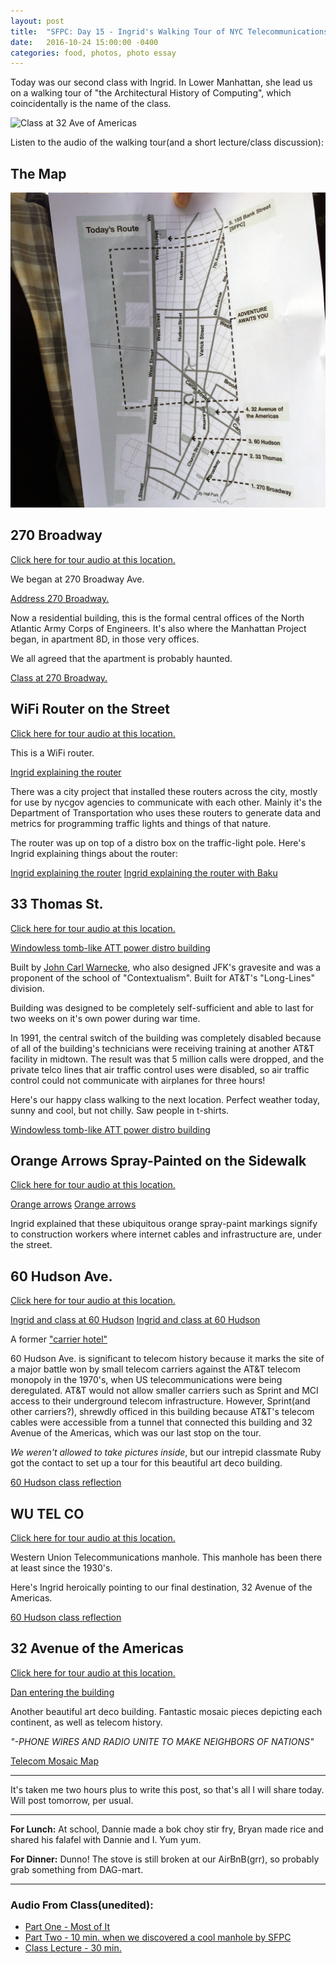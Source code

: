 ```yaml
---
layout: post
title:  "SFPC: Day 15 - Ingrid's Walking Tour of NYC Telecommunications History"
date:   2016-10-24 15:00:00 -0400
categories: food, photos, photo essay
---
```


Today was our second class with Ingrid. In Lower Manhattan, she lead us on a walking tour of "the Architectural History of Computing", which coincidentally is the name of the class.

![Class at 32 Ave of Americas](/images/IMG_4792.jpg)

Listen to the audio of the walking tour(and a short lecture/class discussion):

<h2>The Map</h2>

![The Map](/images/IMG_4685.jpg)

<h2>270 Broadway</h2>

[Click here for tour audio at this location.](https://www.dropbox.com/s/lms9kx9m9rp7t12/1%20-%20270%20Broadway.wav?dl=0)

We began at 270 Broadway Ave.

[Address 270 Broadway.](/images/IMG_4689.jpg)

Now a residential building, this is the formal central offices of the North Atlantic Army Corps of Engineers. It's also where the Manhattan Project began, in apartment 8D, in those very offices.

We all agreed that the apartment is probably haunted.

[Class at 270 Broadway.](/images/IMG_4687.jpg)

<h2>WiFi Router on the Street</h2>

[Click here for tour audio at this location.](https://www.dropbox.com/s/h4aifxu3yupk5tm/2%20-%20Wifi%20router%20on%20the%20street.wav?dl=0)

This is a WiFi router.

[Ingrid explaining the router](/images/IMG_4695.jpg)

There was a city project that installed these routers across the city, mostly for use by nycgov agencies to communicate with each other. Mainly it's the Department of Transportation who uses these routers to generate data and metrics for programming traffic lights and things of that nature.

The router was up on top of a distro box on the traffic-light pole. Here's Ingrid explaining things about the router:

[Ingrid explaining the router](/images/IMG_4695.jpg)
[Ingrid explaining the router with Baku](/images/IMG_4700.jpg)

<h2>33 Thomas St.</h2>

[Click here for tour audio at this location.](https://www.dropbox.com/s/2zf6rrvlx7qfpv7/3%20-%2033%20Thomas%20St-.wav?dl=0)

[Windowless tomb-like ATT power distro building](/images/IMG_4716.jpg)

Built by [John Carl Warnecke](https://en.wikipedia.org/wiki/John_Carl_Warnecke), who also designed JFK's gravesite and was a proponent of the school of "Contextualism". Built for AT&T's "Long-Lines" division.

Building was designed to be completely self-sufficient and able to last for two weeks on it's own power during war time.

In 1991, the central switch of the building was completely disabled because of all of the building's technicians were receiving training at another AT&T facility in midtown. The result was that 5 million calls were dropped, and the private telco lines that air traffic control uses were disabled, so air traffic control could not communicate with airplanes for three hours!

Here's our happy class walking to the next location. Perfect weather today, sunny and cool, but not chilly. Saw people in t-shirts.

[Windowless tomb-like ATT power distro building](/images/IMG_4730.jpg)

<h2>Orange Arrows Spray-Painted on the Sidewalk</h2>

[Click here for tour audio at this location.](https://www.dropbox.com/s/xhduv6pt6i3vbhn/4%20-%20Orange%20Lines.wav?dl=0)

[Orange arrows](/images/IMG_4732.jpg)
[Orange arrows](/images/IMG_4735.jpg)

Ingrid explained that these ubiquitous orange spray-paint markings signify to construction workers where internet cables and infrastructure are, under the street.

<h2>60 Hudson Ave.</h2>

[Click here for tour audio at this location.](https://www.dropbox.com/s/z9i0zb1prmdrhhx/5%20-%2060%20Hudson%20Ave-.wav?dl=0)

[Ingrid and class at 60 Hudson](/images/IMG_4746.jpg)
[Ingrid and class at 60 Hudson](/images/IMG_4739.jpg)

A former ["carrier hotel"](https://en.wikipedia.org/wiki/Colocation_centre)

60 Hudson Ave. is significant to telecom history because it marks the site of a major battle won by small telecom carriers against the AT&T telecom monopoly in the 1970's, when US telecommunications were being deregulated. AT&T would not allow smaller carriers such as Sprint and MCI access to their underground telecom infrastructure. However, Sprint(and other carriers?), shrewdly officed in this building because AT&T's telecom cables were accessible from a tunnel that connected this building and 32 Avenue of the Americas, which was our last stop on the tour.

*We weren't allowed to take pictures inside*, but our intrepid classmate Ruby got the contact to set up a tour for this beautiful art deco building.

[60 Hudson class reflection](/images/IMG_4749.jpg)

<h2>WU TEL CO</h2>

[Click here for tour audio at this location.](https://www.dropbox.com/s/9c7f8qph4qr8euu/6%20-%20Wu%20Tel%20Co.wav?dl=0)

Western Union Telecommunications manhole. This manhole has been there at least since the 1930's.

Here's Ingrid heroically pointing to our final destination, 32 Avenue of the Americas.

[60 Hudson class reflection](/images/IMG_4762.jpg)

<h2>32 Avenue of the Americas</h2>

[Click here for tour audio at this location.](https://www.dropbox.com/s/7klgab82c2ndtnt/7%20-%2032%20Ave%20of%20the%20Americas.wav?dl=0)

[Dan entering the building](/images/IMG_4771.jpg)

Another beautiful art deco building. Fantastic mosaic pieces depicting each continent, as well as telecom history.

*"-PHONE WIRES AND RADIO UNITE TO MAKE NEIGHBORS OF NATIONS"*

[Telecom Mosaic Map](/images/IMG_4772.jpg)

-----

It's taken me two hours plus to write this post, so that's all I will share today. Will post tomorrow, per usual.

-----

**For Lunch:** At school, Dannie made a bok choy stir fry, Bryan made rice and shared his falafel with Dannie and I. Yum yum.

**For Dinner:** Dunno! The stove is still broken at our AirBnB(grr), so probably grab something from DAG-mart.

-----

<h3>Audio From Class(unedited):</h3>

- [Part One - Most of It](https://www.dropbox.com/s/8ex5ym9eq3dbisx/10242016%20-%20Ingrids%20ARCH%20Walking%20Tour.m4a?dl=0)
- [Part Two - 10 min. when we discovered a cool manhole by SFPC](https://www.dropbox.com/s/g8krboxxfwadk3m/10242016%20-%20Ingrid%20Part%2002.m4a?dl=0)
- [Class Lecture - 30 min.](https://www.dropbox.com/s/v349331ep9fwgcm/10242016%20-%20Ingrid%20Class.m4a?dl=0)
